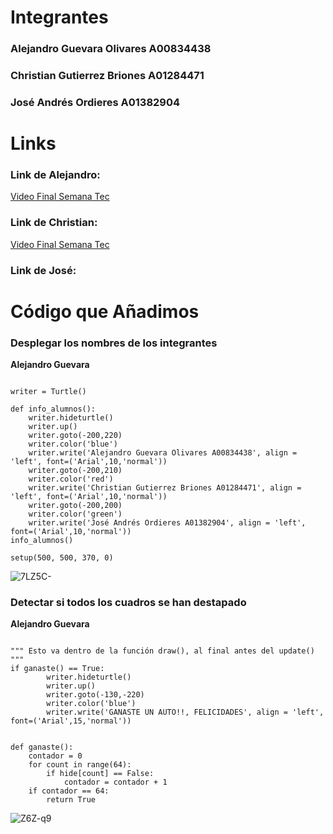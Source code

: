 # Integrantes
### Alejandro Guevara Olivares A00834438
### Christian Gutierrez Briones A01284471
### José Andrés Ordieres A01382904

# Links
### Link de Alejandro:
[Video Final Semana Tec](https://youtu.be/5L-JDn4FV0Q)

### Link de Christian:
[Video Final Semana Tec](https://youtu.be/dHbRuNk5X0U)

### Link de José:

# Código que Añadimos
### Desplegar los nombres de los integrantes
**Alejandro Guevara**
```

writer = Turtle()

def info_alumnos():
    writer.hideturtle()
    writer.up()
    writer.goto(-200,220)
    writer.color('blue')
    writer.write('Alejandro Guevara Olivares A00834438', align = 'left', font=('Arial',10,'normal'))
    writer.goto(-200,210)
    writer.color('red')
    writer.write('Christian Gutierrez Briones A01284471', align = 'left', font=('Arial',10,'normal'))
    writer.goto(-200,200)
    writer.color('green')
    writer.write('José Andrés Ordieres A01382904', align = 'left', font=('Arial',10,'normal'))
info_alumnos()

setup(500, 500, 370, 0)

```
![7LZ5C-](https://i.makeagif.com/media/5-13-2022/7LZ5C-.gif)

### Detectar si todos los cuadros se han destapado
**Alejandro Guevara**
```

""" Esto va dentro de la función draw(), al final antes del update() """
if ganaste() == True:
        writer.hideturtle()
        writer.up()
        writer.goto(-130,-220)
        writer.color('blue')
        writer.write('GANASTE UN AUTO!!, FELICIDADES', align = 'left', font=('Arial',15,'normal'))
        
        
def ganaste():
    contador = 0
    for count in range(64):
        if hide[count] == False:
            contador = contador + 1
    if contador == 64:
        return True

```
![Z6Z-q9](https://i.makeagif.com/media/5-13-2022/Z6Z-q9.gif)
